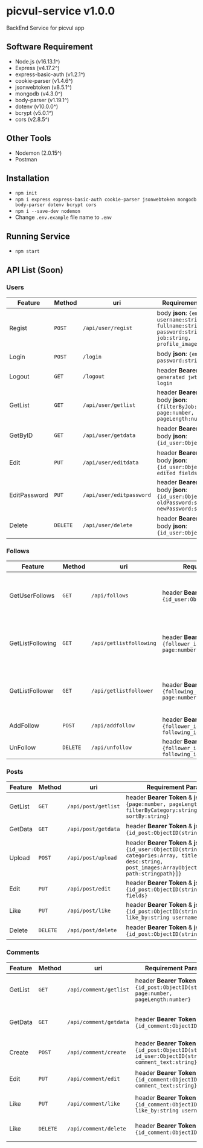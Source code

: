 # picvul-service v1.0.0
BackEnd Service for picvul app

## Software Requirement
- Node.js (v16.13.1^)
- Express (v4.17.2^)
- express-basic-auth (v1.2.1^)
- cookie-parser (v1.4.6^)
- jsonwebtoken (v8.5.1^)
- mongodb (v4.3.0^)
- body-parser (v1.19.1^)
- dotenv (v10.0.0^)
- bcrypt (v5.0.1^)
- cors (v2.8.5^)

## Other Tools
- Nodemon (2.0.15^)
- Postman

## Installation
- `npm init`
- `npm i express express-basic-auth cookie-parser jsonwebtoken mongodb body-parser dotenv bcrypt cors`
- `npm i --save-dev nodemon`
- Change `.env.example` file name to `.env`

## Running Service
- `npm start`

## API List (Soon)
### Users
|Feature         |Method          |uri                            |Requirement Parameter        |Description
|----------------|----------------|-------------------------------|-----------------------------|-----------
| Regist | `POST` | `/api/user/regist` | body **json**: `{email:string, username:string, fullname:string, password:string, job:string, profile_image:stringpath}` | Create user account
| Login | `POST` | `/login` | body **json**: `{email:string, password:string}` | Login user account
| Logout | `GET` | `/logout` | header **Bearer Token**: `generated jwt token from login` | Logout user account
| GetList | `GET` | `/api/user/getlist` | header **Bearer Token** & body **json**: `{filterByJob:string, page:number, pageLength:number}` | Get Paginated List of user account
| GetByID | `GET` | `/api/user/getdata` | header **Bearer Token** & body **json**: `{id_user:ObjectID(string)}` | Get specific user account
| Edit | `PUT` | `/api/user/editdata` | header **Bearer Token** & body **json**: `{id_user:ObjectID(string), edited fields}` | Edit data of user account
| EditPassword | `PUT` | `/api/user/editpassword` | header **Bearer Token** & body **json**: `{id_user:ObjectID(string), oldPassword:string, newPassword:string}` | Edit password of user account
| Delete | `DELETE` | `/api/user/delete` | header **Bearer Token** & body **json**: `{id_user:ObjectID(string)}` | Delete user account data

### Follows
|Feature         |Method          |uri                            |Requirement Parameter        |Description
|----------------|----------------|-------------------------------|-----------------------------|-----------
| GetUserFollows | `GET` | `/api/follows` | header **Bearer Token** & **json**: `{id_user:ObjectID(string)}` | Get Following and Follower of specific user
| GetListFollowing | `GET` | `/api/getlistfollowing` | header **Bearer Token** & **json**: `{follower_id_user:ObjectID(string), page:number, pageLength:number}` | Get Following Paginated List of specific user
| GetListFollower | `GET` | `/api/getlistfollower` | header **Bearer Token** & **json**: `{following_id_user:ObjectID(string), page:number, pageLength:number}` | Get Follower Paginated List of specific user
| AddFollow | `POST` | `/api/addfollow` | header **Bearer Token** & **json**: `{follower_id_user:ObjectID(string), following_id_user:ObjectID(string)}` | User follow
| UnFollow | `DELETE` | `/api/unfollow` | header **Bearer Token** & **json**: `{follower_id_user:ObjectID(string), following_id_user:ObjectID(string)}` | User unfollow

### Posts
|Feature         |Method          |uri                            |Requirement Parameter        |Description
|----------------|----------------|-------------------------------|-----------------------------|-----------
| GetList | `GET` | `/api/post/getlist` | header **Bearer Token** & **json**: `{page:number, pageLength:number, filterByCategory:string, sortBy:string}` | Get Paginated List of Post
| GetData | `GET` | `/api/post/getdata` | header **Bearer Token** & **json**: `{id_post:ObjectID(string)}` | Get Detail Post
| Upload | `POST` | `/api/post/upload` | header **Bearer Token** & **json**: `{id_user:ObjectID(string), categories:Array, title:string, desc:string, post_images:ArrayObject[{idx:number, path:stringpath}]}` | Upload Image Post
| Edit | `PUT` | `/api/post/edit` | header **Bearer Token** & **json**: `{id_post:ObjectID(string), edited fields}` | Edit Image Post
| Like | `PUT` | `/api/post/like` | header **Bearer Token** & **json**: `{id_post:ObjectID(string), like_by:string username}` | Like Image Post
| Delete | `DELETE` | `/api/post/delete` | header **Bearer Token** & **json**: `{id_post:ObjectID(string)}` | Like Image Post

### Comments
|Feature         |Method          |uri                            |Requirement Parameter        |Description
|----------------|----------------|-------------------------------|-----------------------------|-----------
| GetList | `GET` | `/api/comment/getlist` | header **Bearer Token** & **json**: `{id_post:ObjectID(string), page:number, pageLength:number}` | Get Paginated List of user comment
| GetData | `GET` | `/api/comment/getdata` | header **Bearer Token** & **json**: `{id_comment:ObjectID(string)}` | Get Specified data of user comment
| Create | `POST` | `/api/comment/create` | header **Bearer Token** & **json**: `{id_post:ObjectID(string), id_user:ObjectID(string), comment_text:string}` | Create comment in a Post
| Edit | `PUT` | `/api/comment/edit` | header **Bearer Token** & **json**: `{id_comment:ObjectID(string), comment_text:string}` | Edit comment in a Post
| Like | `PUT` | `/api/comment/like` | header **Bearer Token** & **json**: `{id_comment:ObjectID(string), like_by:string username}` | Like comment in a Post
| Like | `DELETE` | `/api/comment/delete` | header **Bearer Token** & **json**: `{id_comment:ObjectID(string)}` | Delete comment in a Post
